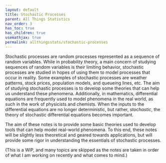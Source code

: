 ```yaml
---
layout: default
title: Stochastic Processes
parent: All Things Statistics
nav_order: 3
has_toc: true
has_children: true
usemathjax: true
permalink: allthingsstats/stochastic-processes
---
```


Stochastic processes are random processes represented as a sequence of random variables. While in probability theory, a main concern of studying sequences of random variables is their limiting behavior, stochastic processes are studied in hopes of using them to model processes that occur in reality. Some examples of stochastic processes are weather patterns, stock prices, population models, and queueing lines, etc. The aim of studying stochastic processes is to develop some theories that can help us understand these phenomena. Additionally, in mathematics, differential equations are frequently used to model phenomena in the real world, as such in the work of physicists and chemists. When the inputs to the differential equations are no longer deterministic, but rather, *stochastic*, the theory of stochastic differential equations becomes important. 

The aim of these notes is to provide some basic theories used to develop tools that can help model real-world phenomena. To this end, these notes will be slightly less theoretical and geared towards applications, but will provide some rigor in understanding the essentials of stochastic processes.

(This is a WIP, and many topics are skipped as the notes are taken in order of what I am working on recently and what comes to mind.)


